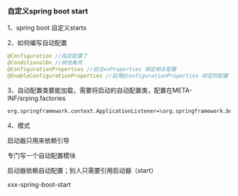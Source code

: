 ### 自定义spring boot start

1、spring boot 自定义starts

2、如何编写自动配置

```java
@Configuration //指定配置了
@ConditionalOn //排他条件
@ConfigurationProperties //结合xxProperties 绑定相关配置
@EnableConfigurationProperties //启用@ConfigurationProperties 绑定的配置
```

3、自动配置类要能加载，需要将启动的自动配置类，配置在META-INF/srping.factories

```xml
org.springframework.context.ApplicationListener=\org.springframework.boot.autoconfigure.BackgroundPreinitializer
```

4、模式

启动器只用来依赖引导

专门写一个自动配置模块

启动器依赖自动配置；别人只需要引用启动器（start）

xxx-spring-boot-start

